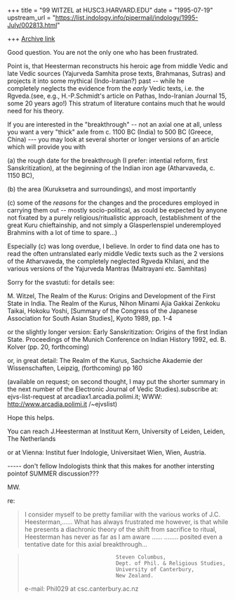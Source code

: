 +++
title = "99 WITZEL at HUSC3.HARVARD.EDU"
date = "1995-07-19"
upstream_url = "https://list.indology.info/pipermail/indology/1995-July/002813.html"

+++
[Archive link](https://list.indology.info/pipermail/indology/1995-July/002813.html)


Good question. You are not the only one who has been frustrated.

Point is, that Heesterman reconstructs his heroic age from middle Vedic 
and late Vedic sources (Yajurveda Samhita prose texts, Brahmanas, Sutras)
and projects it into some mythical (Indo-Iranian?) past -- while he  
completely neglects the evidence from the *early* Vedic texts, i.e. the 
Rgveda.(see, e.g., H.-P.Schmidt's article on Pathas, Indo-Iranian Journal 15,
some 20 years ago!) This stratum of literature contains much that he would 
need for his theory.

If you are interested in the "breakthrough" -- not an axial one at all, 
unless you want a very "thick" axle from c. 1100 BC (India) to 500 BC 
(Greece, China) --- you may look at several shorter or longer 
versions of an article which will provide you with 

(a) the rough date for the breakthrough (I prefer: intential reform, first
Sanskritization), at the beginning of the Indian iron age (Atharvaveda, 
c. 1150 BC), 

(b) the area (Kuruksetra and surroundings), and most importantly 

(c) some of the *reasons* for the changes and the procedures employed in 
carrying them out  -- mostly socio-political, as could be expected 
by anyone not fixated by a purely religious/ritualistic approach, 
(establishment of the great Kuru chieftainship, and not simply a
Glasperlenspiel underemployed Brahmins with a lot of time to spare...) 

Especially (c) was long overdue, I believe. In order to find data one has 
to read the often untranslated early middle Vedic texts such as the 2 
versions of the Atharvaveda, the completely neglected Rgveda Khilani, and 
the various versions of the Yajurveda Mantras (Maitrayani etc. Samhitas) 


Sorry for the svastuti: for details see: 

M. Witzel, The Realm of the Kurus: Origins and Development of the First 
State in India. The Realm of the Kurus, Nihon Minami Ajia Gakkai Zenkoku 
Taikai, Hokoku Yoshi, [Summary  of the Congress of the Japanese Association
for South Asian Studies], Kyoto 1989, pp. 1-4 

or the slightly longer version:
Early Sanskritization: Origins of the first Indian State.
Proceedings of the Munich Conference on Indian History 1992, ed. B. Kolver 
(pp. 20, forthcoming)

or, in great detail:
The Realm of the Kurus, Sachsiche Akademie der Wissenschaften, Leipzig, 
(forthcoming) pp 160 

(available on request; on second thought, I may put the shorter summary in 
the next number of the Electronic Journal of Vedic Studies).subscribe at:
ejvs-list-request at arcadiax1.arcadia.polimi.it; 
WWW: http://www.arcadia.polimi.it /~ejvslist)

Hope this helps. 

You can reach J.Heesterman at Instituut Kern, University of Leiden, 
Leiden, The Netherlands

or at Vienna: Institut fuer Indologie, Universitaet Wien, Wien, Austria.


----- don't fellow Indologists think that this makes for another 
intersting pointof SUMMER discussion???

MW.

re:

>  I consider myself to be pretty familiar with the various works of J.C. 
> Heesterman,...... What has always frustrated me however, is that while he 
> presents a diachronic theory of the shift from sacrifice to ritual, 
> Heesterman has never as far as I am aware ......
........ posited even a tentative date for this axial breakthrough...

>                                  Steven Columbus,
>                                  Dept. of Phil. & Religious Studies,
>                                  University of Canterbury,
>                                  New Zealand.
> 
> e-mail: Phil029 at csc.canterbury.ac.nz
>






